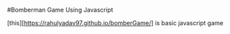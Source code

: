#Bomberman Game Using Javascript

[this][https://rahulyadav97.github.io/bomberGame/] is basic javascript game